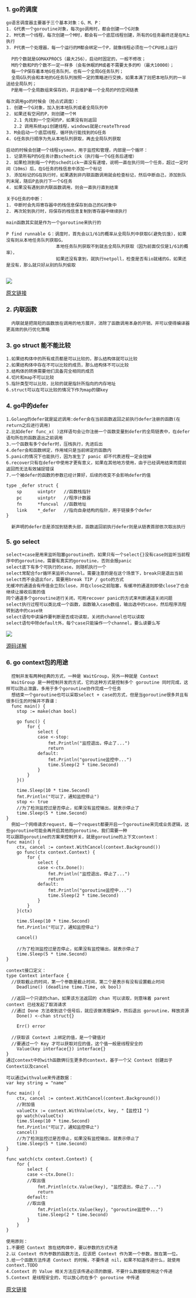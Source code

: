### 1. go的调度
```
go语言调度器主要基于三个基本对象：G、M、P：  
1. G代表一个goroutine对象，每次go调用时，都会创建一个G对象  
2. M代表一个线程，每次创建一个M时，都会有一个底层线程创建，所有的G任务最终还是在M上执行  
3. P代表一个处理器，每一个运行的M都会绑定一个P，就像线程必须在一个CPU核上运行  
  
  P的个数就是GOMAXPROCS（最大256），启动时固定的，一般不修改； 
  M的个数和P的个数不一定一样多（会有休眠的M或者不需要太多的M）（最大10000）；
  每一个P保存着本地G任务队列，也有一个全局G任务队列；
  全局G队列会和本地的G任务队列按照一定的策略进行交换，如果本满了则把本地队列的一半送给全局队列；
  P是用一个全局数组来保存的，并且维护着一个全局的P的空闲链表

每次调用go的时候会（抢占式调度）：
1. 创建一个G对象，加入到本地队列或者全局队列中
2. 如果还有空闲的P，则创建一个M
   2.1 先找到一个空闲的P，如果没有则返回
   2.2 调用系统api创建线程，windows就是createThread
3. M会启动一个底层线程，循环执行能找到的G任务
4. G任务执行顺序为先从本地队列获取，再去全局队列获取

启动的时候会创建一个线程sysmon，用于监控和管理，内部是一个循环：
1. 记录所有P的G任务计数schedtick（执行每一个G任务后递增）
2. 如果检测到每一个P的schedtick一直没有递增，说明一直在执行同一个任务，超过一定时间（10ms）后，在G任务的栈信息中添加一个标记
3. 添加标记的G在执行时，如果遇到非内联函数调用就会检查标记，然后中断自己，添加到队列末尾，随后P去执行下一个G任务
4. 如果没有遇到非内联函数调用，则会一直执行直到结束

关于G任务的中断：
1. 中断时会先将寄存器中的栈信息保存到自己的G对象中
2. 再次轮到执行时，将保存的栈信息复制到寄存器中继续执行

main函数其实就是作为一个goroutine来执行的

P find runnable G：调度时，首先会以1/61的概率从全局队列中获取G(避免饥饿)，如果没有则从本地任务队列获取G，
                   本地任务队列获取不到就去全局队列获取（因为前面仅仅是1/61的概率），
                   如果还没有拿到，就执行netpoll，检查是否有io就绪的G，如果还是没有，那么就只好从别的队列偷取
                   
```
![](https://img-blog.csdn.net/20160926143021847?watermark/2/text/aHR0cDovL2Jsb2cuY3Nkbi5uZXQv/font/5a6L5L2T/fontsize/400/fill/I0JBQkFCMA==/dissolve/70/gravity/SouthEast)

[原文链接](https://blog.csdn.net/liangzhiyang/article/details/52669851)

### 2. 内联函数
```
  内联就是把简短的函数放在调用的地方展开，消除了函数调用本身的开销，并可以使得编译器更高效的执行优化策略
```

### 3. go struct 能不能比较
```
1.如果结构体中的所有成员都是可以比较的，那么结构体就可以比较
2.如果结构体中存在不可以比较的成员，那么结构体不可以比较
3.结构体的转换需要他们具备完全相同的成员
4.切片和map不可以比较
5.指针类型可以比较，比较的就是指针所指向的内存地址
6.struct可以在可以比较的情况下作为map的键key
```

### 4. go中的defer
```
1.Golang的defer就是延迟调用:defer会在当前函数返回之前执行defer注册的函数(在return之后进行调用)
2.比如defer func_x( )这样语句会让你注册一个函数变量到defer的全局链表中，在defer语句所在的函数退出之前调用
3.一个函数有多个defer时，压栈执行，先进后出
4.defer会和函数绑定，作用域只是当前绑定的函数内
5.panic的情况下也能执行，因为发生了 panic 却不代表进程一定会挂掉
6.recover只有在defer中使用才更有意义，如果在其他地方使用，由于已经调用结束而提前返回而无法有效捕捉错误
7.一个被defer的函数的参数已经计算好，后续的改变不会影响defer的值

type _defer struct {
    sp      uintptr   //函数栈指针
    pc      uintptr   //程序计数器
    fn      *funcval  //函数地址
    link    *_defer   //指向自身结构的指针，用于链接多个defer
}

  新声明的defer总是添加到链表头部，函数返回前执行defer则是从链表首部依次取出执行
```

### 5. go select
```
select+case是用来监听阻塞goroutine的，如果只有一个select{}没有case则监听当前程序中的goroutine，需要有真实的goroutine，否则会报panic
select底下有多个可执行的case，则随机执行一个
select常配合for循环来监听channel。需要注意的是在这个场景下，break只是退出当前select而不会退出for，需要用break TIP / goto的方式
无缓冲的通道会有传值会立刻close，并在close之前阻塞，有缓冲的通道则即使close了也会继续让接收后面的值
同个通道多个goroutine进行关闭，可用recover panic的方式来判断通道关闭问题
select执行过程可以类比成一个函数，函数输入case数组，输出选中的case，然后程序流程转到选中的case块
select语句中读操作要判断是否成功读取，关闭的channel也可以读取
select语句中除default外，每个case只能操作一个channel，要么读要么写
```
![](https://img-blog.csdn.net/20180831011529435?watermark/2/text/aHR0cHM6Ly9ibG9nLmNzZG4ubmV0L3UwMTE5NTc3NTg=/font/5a6L5L2T/fontsize/400/fill/I0JBQkFCMA==/dissolve/70)

[源码详解](https://blog.csdn.net/xzw12138/article/details/108104603?utm_medium=distribute.pc_relevant.none-task-blog-2%7Edefault%7EBlogCommendFromBaidu%7Edefault-5.control&depth_1-utm_source=distribute.pc_relevant.none-task-blog-2%7Edefault%7EBlogCommendFromBaidu%7Edefault-5.control)

### 6. go context包的用途
```
  控制并发有两种经典的方式，一种是 WaitGroup，另外一种就是 Context
  WaitGroup 是一种控制并发的方式，它的这种方式是控制多个 goroutine 同时完成，这样可以防止泄露，多用于多个goroutine协作完成一个任务
  想结束一个goroutine也可以采取select + case的方式，但是当goroutine很多并且有很多衍生的时候并不靠谱：
  func main() {
	stop := make(chan bool)

	go func() {
		for {
			select {
			case <-stop:
				fmt.Println("监控退出，停止了...")
				return
			default:
				fmt.Println("goroutine监控中...")
				time.Sleep(2 * time.Second)
			}
		}
	}()

	time.Sleep(10 * time.Second)
	fmt.Println("可以了，通知监控停止")
	stop <- true
	//为了检测监控过是否停止，如果没有监控输出，就表示停止了
	time.Sleep(5 * time.Second)
}
  例如一个网络请求request，每一个request都要开启一个goroutine来完成业务逻辑，这些goroutine可能会再开启其他的goroutine，我们需要一种
可以跟踪goroutine的方案来控制开关，就是goroutine的上下文context：
func main() {
	ctx, cancel := context.WithCancel(context.Background())
	go func(ctx context.Context) {
		for {
			select {
			case <-ctx.Done():
				fmt.Println("监控退出，停止了...")
				return
			default:
				fmt.Println("goroutine监控中...")
				time.Sleep(2 * time.Second)
			}
		}
	}(ctx)

	time.Sleep(10 * time.Second)
	fmt.Println("可以了，通知监控停止")

	cancel()
	
	//为了检测监控过是否停止，如果没有监控输出，就表示停止了
	time.Sleep(5 * time.Second)
}

context接口定义：
type Context interface {
  //获取截止的时间，第一个参数是截止时间，第二个是表示有没有设置截止时间
	Deadline() (deadline time.Time, ok bool)  

  //返回一个只读的chan，如果该方法返回的 chan 可以读取，则意味着 parent context 已经发起了取消请求
  //通过 Done 方法收到这个信号后，就应该做清理操作，然后退出 goroutine，释放资源
	Done() <-chan struct{}

	Err() error

  //获取该 Context 上绑定的值，是一个键值对
  //要通过一个 Key 才可以获取对应的值，这个值一般是线程安全的
	Value(key interface{}) interface{}
}
通过context中的with函数俩衍生更多的context，基于一个父 Context 创建出子 Context以及cancel

可以通过withvalue来传递数据：
var key string = "name"

func main() {
	ctx, cancel := context.WithCancel(context.Background())
	//附加值
	valueCtx := context.WithValue(ctx, key, "【监控1】")
	go watch(valueCtx)
	time.Sleep(10 * time.Second)
	fmt.Println("可以了，通知监控停止")
	cancel()
	//为了检测监控过是否停止，如果没有监控输出，就表示停止了
	time.Sleep(5 * time.Second)
}

func watch(ctx context.Context) {
	for {
		select {
		case <-ctx.Done():
		//取出值
			fmt.Println(ctx.Value(key), "监控退出，停止了...")
			return
		default:
		//取出值
			fmt.Println(ctx.Value(key), "goroutine监控中...")
			time.Sleep(2 * time.Second)
		}
	}
}

使用原则：
1.不要把 Context 放在结构体中，要以参数的方式传递
2.以 Context 作为参数的函数方法，应该把 Context 作为第一个参数，放在第一位。
3.给一个函数方法传递 Context 的时候，不要传递 nil，如果不知道传递什么，就使用 context.TODO
4.Context 的 Value 相关方法应该传递必须的数据，不要什么数据都使用这个传递
5.Context 是线程安全的，可以放心的在多个 goroutine 中传递
```
[原文链接](https://zhuanlan.zhihu.com/p/58967892)


















